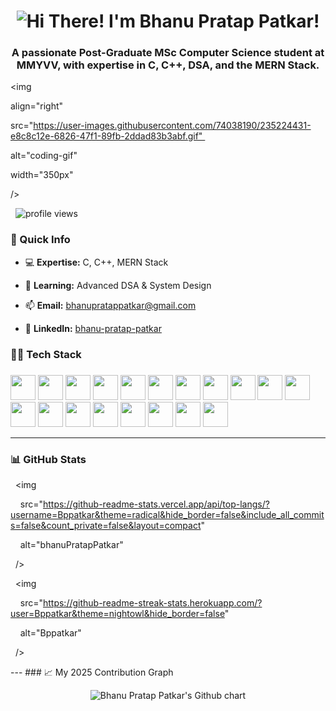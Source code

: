 <h1 align="center">
  <img src="https://readme-typing-svg.herokuapp.com/?font=Righteous&size=35&center=true&vCenter=true&width=500&height=70&duration=4000&lines=Hi+There!+👋;+I'm+Bhanu+Pratap+Patkar!;" alt="Hi There! I'm Bhanu Pratap Patkar!" />
</h1>

<h3 align="center">A passionate Post-Graduate MSc Computer Science student at MMYVV, with expertise in C, C++, DSA, and the MERN Stack.</h3>



<img 

align="right"

src="https://user-images.githubusercontent.com/74038190/235224431-e8c8c12e-6826-47f1-89fb-2ddad83b3abf.gif" 

alt="coding-gif"

width="350px"

/>



<p align="left">

  <img src="https://komarev.com/ghpvc/?username=Bppatkar&label=Profile%20views&color=8A2BE2&style=flat-square" alt="profile views" />

</p>



### 🚀 Quick Info  

- 💻 **Expertise:** C, C++, MERN Stack  

- 🌱 **Learning:** Advanced DSA & System Design  

- 📫 **Email:** bhanupratappatkar@gmail.com  

- 🔗 **LinkedIn:** [bhanu-pratap-patkar](https://linkedin.com/in/bhanu-pratap-patkar)  



<h3 align="left">🧑‍💻 Tech Stack</h3>



###

<div align="left">

<!-- Languages -->

<img src="https://cdn.jsdelivr.net/gh/devicons/devicon/icons/c/c-original.svg" height="40" />

<img src="https://cdn.jsdelivr.net/gh/devicons/devicon/icons/cplusplus/cplusplus-original.svg" height="40" />

<img src="https://cdn.jsdelivr.net/gh/devicons/devicon/icons/html5/html5-original.svg" height="40" />

<img src="https://cdn.jsdelivr.net/gh/devicons/devicon/icons/css3/css3-original.svg" height="40" />

<img src="https://cdn.jsdelivr.net/gh/devicons/devicon/icons/javascript/javascript-original.svg" height="40" />

<img src="https://cdn.jsdelivr.net/gh/devicons/devicon/icons/typescript/typescript-original.svg" height="40" />



<!-- Frontend -->

<img src="https://cdn.jsdelivr.net/gh/devicons/devicon/icons/react/react-original.svg" height="40" />

<img src="https://cdn.jsdelivr.net/gh/devicons/devicon/icons/nextjs/nextjs-original.svg" height="40" />

<img src="https://www.vectorlogo.zone/logos/tailwindcss/tailwindcss-icon.svg" height="40" />

<img src="https://cdn.jsdelivr.net/gh/devicons/devicon/icons/bootstrap/bootstrap-original.svg" height="40" />

<img src="https://cdn.jsdelivr.net/gh/devicons/devicon/icons/redux/redux-original.svg" height="40" />



<!-- Backend -->

<img src="https://cdn.jsdelivr.net/gh/devicons/devicon/icons/nodejs/nodejs-original.svg" height="40" />

<img src="https://skillicons.dev/icons?i=express" height="40" />

<img src="https://cdn.jsdelivr.net/gh/devicons/devicon/icons/mongodb/mongodb-original.svg" height="40" />

<img src="https://cdn.jsdelivr.net/gh/devicons/devicon/icons/mongoose/mongoose-original.svg" height="40" />

<img src="https://cdn.jsdelivr.net/gh/devicons/devicon/icons/ejs/ejs-original.svg" height="40" />



<!-- DevOps -->

<img src="https://cdn.jsdelivr.net/gh/devicons/devicon/icons/docker/docker-original.svg" height="40" />

<img src="https://cdn.simpleicons.org/appwrite/F02E65" height="40" />

<img src="https://cdn.simpleicons.org/stripe/008CDD" height="40" />

</div>



---



### 📊 GitHub Stats



<p align="left">

  <img

    src="https://github-readme-stats.vercel.app/api/top-langs/?username=Bppatkar&theme=radical&hide_border=false&include_all_commits=false&count_private=false&layout=compact"

    alt="bhanuPratapPatkar"

  /> &nbsp; &nbsp; &nbsp;

  <img

    src="https://github-readme-streak-stats.herokuapp.com/?user=Bppatkar&theme=nightowl&hide_border=false"

    alt="Bppatkar"

  />

</p>
---
### 📈 My 2025 Contribution Graph

<p align="center">
  <img src="https://ghchart.rshah.org/0A4179/Bppatkar" alt="Bhanu Pratap Patkar's Github chart" />
</p>
